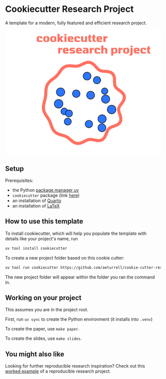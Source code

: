 # Cookiecutter Research Project

A template for a modern, fully featured and efficient research project.

![cookiecutter research project logo](cookiecutter_logo.svg)

## Setup

Prerequisites:

- the Python [package manager uv](https://docs.astral.sh/uv/)
- `cookiecutter` package (link [here](https://github.com/cookiecutter/cookiecutter))
- an installation of [Quarto](https://quarto.org/)
- an installation of [LaTeX](https://www.latex-project.org/)

## How to use this template

To install cookiecutter, which will help you populate the template with details like your project's name, run

```bash
uv tool install cookiecutter
```

To create a new project folder based on this cookie cutter:

```bash
uv tool run cookiecutter https://github.com/aeturrell/cookie-cutter-research-project.git
```

The new project folder will appear within the folder you ran the command in.

## Working on your project

This assumes you are in the project root.

First, run `uv sync` to create the Python environment (it installs into `.venv`)

To create the paper, use `make paper`.

To create the slides, use `make slides`.

## You might also like

Looking for further reproducible research inspiration? Check out this [worked example](https://github.com/aeturrell/example-reproducible-research) of a reproducible research project.
